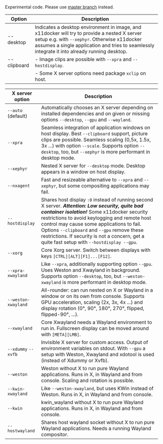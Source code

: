 Experimental code. Please use [master branch](https://github.com/mviereck/x11docker) instead.



| Option | Description |
| --- | --- |
| --desktop | Indicates a desktop environment in image, and x11docker will try to provide a nested X server setup e.g. with `--xephyr`. Otherwise x11docker assumes a single application and tries to seamlessly integrate it into already running desktop. | 
| --clipboard | - Image clips are possible with `--xpra` and `--hostdisplay`. 
|             | - Some X server options need package `xclip` on host. |


| X server option | Description |
| --- | --- |
| `--auto` (default) | Automatically chooses an X server depending on installed dependencies and on given or missing options `--desktop`, `--gpu` and `--wayland`. |
| `--xpra` | Seamless integration of application windows on host display. Best `--clipboard` support, picture clips are possible.  Seamless scaling (0,5x, 1.5x, 3x ...) with option `--scale`. Supports option `--desktop`, too, but `--xephyr` is more performant in desktop mode. |
| `--xephyr` | Nested X server for `--desktop`  mode. Desktop appears in a window on host display. |
| `--nxagent` | Fast and resizeable alternative to `--xpra` and `--xephyr`, but some compositing applications may fail. |
| `--hostdisplay` | Shares host display `:0` instead of running second X server. ***Attention: Low security, quite bad container isolation!*** Some x11docker security restrictions to avoid keylogging and remote host control may cause some applications to fail. Options `--clipboard` and `--gpu` remove these restrictions. If security is not a concern, get a quite fast setup with `--hostdisplay --gpu`. |
| `--xorg` | Core Xorg server. Switch between displays with keys `[CTRL][ALT][F1]...[F12]`. |
| `--xpra-xwayland` | Like `--xpra`, additionally supporting option `--gpu`. Uses Weston and Xwayland in background. Supports option `--desktop`, too, but `--weston-xwayland` is more performant in desktop mode. |
| `--weston-xwayland` | All-rounder: can run nested on X or Wayland in a window or on its own from console. Supports GPU acceleration, scaling (2x, 3x, 4x ...) and display rotation (0°, 90°, 180°, 270°, flipped, flipped-90°, ...). |
| `--xwayland` | Core Xwayland needs a Wayland environment to run in. Fullscreen display can be moved around with `[META][LMB]`. |
| `--xdummy` `--xvfb` | Invisible X server for custom access. Output of environment variables on stdout. With `--gpu` a setup with Weston, Xwayland and xdotool is used (instead of Xdummy or Xvfb). |
| `--weston` | Weston without X to run pure Wayland applications. Runs in X, in Wayland and from console. Scaling and rotation is possible. |
| `--kwin-xwayland` | Like `--weston-xwayland`, but uses KWin instead of Weston. Runs in X, in Wayland and from console. |
| `--kwin` | kwin_wayland without X to run pure Wayland applications. Runs in X, in Wayland and from console. |
| `--hostwayland` | Shares host wayland socket without X to run pure Wayland applications. Needs a running Wayland compositor. |

